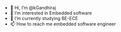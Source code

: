 - 👋 Hi, I’m @kGandhiraj
- 👀 I’m interested in Embedded software
- 🌱 I’m currently studying BE-ECE
- 📫 How to reach me embedded software engineer

<!---
kGandhiraj/kGandhiraj is a ✨ special ✨ repository because its `README.md` (this file) appears on your GitHub profile.
You can click the Preview link to take a look at your changes.
--->
